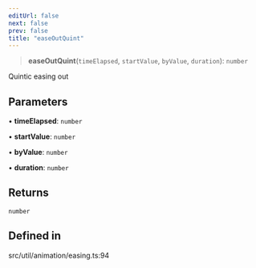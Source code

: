 ```yaml
---
editUrl: false
next: false
prev: false
title: "easeOutQuint"
---
```


> **easeOutQuint**(`timeElapsed`, `startValue`, `byValue`, `duration`): `number`

Quintic easing out

## Parameters

• **timeElapsed**: `number`

• **startValue**: `number`

• **byValue**: `number`

• **duration**: `number`

## Returns

`number`

## Defined in

src/util/animation/easing.ts:94
